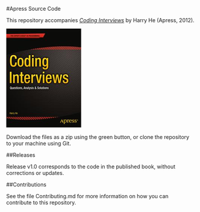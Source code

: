 #Apress Source Code

This repository accompanies [*Coding Interviews*](http://www.apress.com/9781430247616) by Harry  He (Apress, 2012).

![Cover image](9781430247616.jpg)

Download the files as a zip using the green button, or clone the repository to your machine using Git.

##Releases

Release v1.0 corresponds to the code in the published book, without corrections or updates.

##Contributions

See the file Contributing.md for more information on how you can contribute to this repository.
